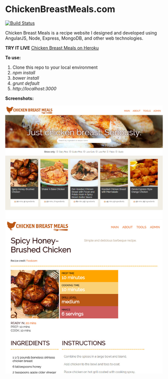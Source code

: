 ChickenBreastMeals.com
======================
[![Build Status](https://travis-ci.org/MJGrant/ChickenBreastMeals.com.svg?branch=master)](https://travis-ci.org/MJGrant/ChickenBreastMeals.com)

Chicken Breast Meals is a recipe website I designed and developed using AngularJS, Node, Express, MongoDB, and other web technologies. 

**TRY IT LIVE**
[Chicken Breast Meals on Heroku](http://chickenbreastmeals.herokuapp.com)

**To use:**

1. Clone this repo to your local environment
2. *npm install*
3. *bower install*
4. *grunt default*
5. *http://localhost:3000*

**Screenshots:**

![alt text](screenshots/cbm_app_screenshot_11_12_2014.jpg "Chicken Breast Meals main view as of 11/12/2014")
![alt text](screenshots/cbm_app_screenshot_11_12_2014_recipe.jpg "Chicken Breast Meals recipe view as of 11/12/2014")